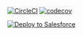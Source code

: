 [![CircleCI](https://circleci.com/gh/AndreyFilonenko/sfdc-logger.svg?style=svg)](https://circleci.com/gh/AndreyFilonenko/sfdc-logger) [![codecov](https://codecov.io/gh/AndreyFilonenko/sfdc-logger/branch/main/graph/badge.svg)](https://codecov.io/gh/AndreyFilonenko/sfdc-logger)

<a href="https://githubsfdeploy.herokuapp.com?owner=AndreyFilonenko&repo=sfdc-logger&ref=main">
  <img alt="Deploy to Salesforce"
       src="https://raw.githubusercontent.com/afawcett/githubsfdeploy/master/deploy.png">
</a>
